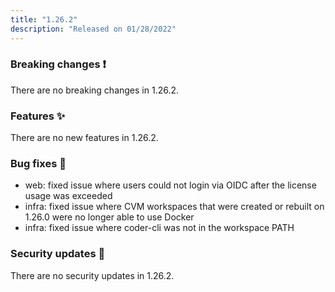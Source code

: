 ```yaml
---
title: "1.26.2"
description: "Released on 01/28/2022"
---
```


### Breaking changes ❗

There are no breaking changes in 1.26.2.

### Features ✨

There are no new features in 1.26.2.

### Bug fixes 🐛

- web: fixed issue where users could not login via OIDC after the license usage
  was exceeded
- infra: fixed issue where CVM workspaces that were created or rebuilt on 1.26.0
  were no longer able to use Docker
- infra: fixed issue where coder-cli was not in the workspace PATH

### Security updates 🔐

There are no security updates in 1.26.2.
